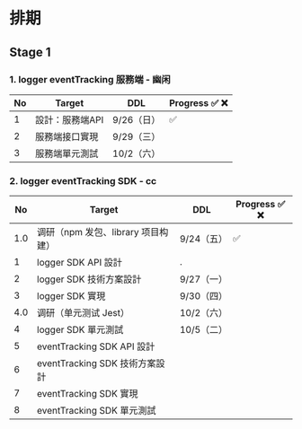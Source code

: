 # 排期

## Stage 1

### 1. logger eventTracking 服務端 - 幽闲

| No  | Target          | DDL        | Progress ✅ ❌ |
| --- | --------------- | ---------- | ------------ |
| 1   | 設計：服務端API | 9/26（日） | ✅            |
| 2   | 服務端接口實現  | 9/29（三） |              |
| 3   | 服務端單元測試  | 10/2（六） |              |

### 2. logger eventTracking SDK - cc

| No  | Target                             | DDL        | Progress ✅ ❌ |
| --- | ---------------------------------- | ---------- | ------------ |
| 1.0 | 调研（npm 发包、library 项目构建） | 9/24（五） | ✅            |
| 1   | logger SDK API 設計                | .          |              |
| 2   | logger SDK 技術方案設計            | 9/27（一） |              |
| 3   | logger SDK 實現                    | 9/30（四） |              |
| 4.0 | 调研（单元测试 Jest）              | 10/2（六） |              |
| 4   | logger SDK 單元測試                | 10/5（二） |              |
| 5   | eventTracking SDK API 設計         |            |              |
| 6   | eventTracking SDK 技術方案設計     |            |              |
| 7   | eventTracking SDK 實現             |            |              |
| 8   | eventTracking SDK 單元測試         |            |              |



